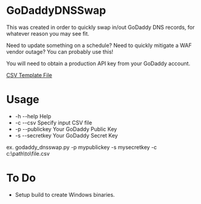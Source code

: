 # GoDaddyDNSSwap

This was created in order to quickly swap in/out GoDaddy DNS records, for whatever reason you may see fit.

Need to update something on a schedule? Need to quickly mitigate a WAF vendor outage? You can probably use this!

You will need to obtain a production API key from your GoDaddy account.

[CSV Template File](example_data.csv)

# Usage

* -h --help Help
* -c --csv Specify input CSV file 
* -p --publickey Your GoDaddy Public Key
* -s --secretkey Your GoDaddy Secret Key

ex. godaddy_dnsswap.py -p mypublickey -s mysecretkey -c c:\path\to\file.csv

# To Do

* Setup build to create Windows binaries.
